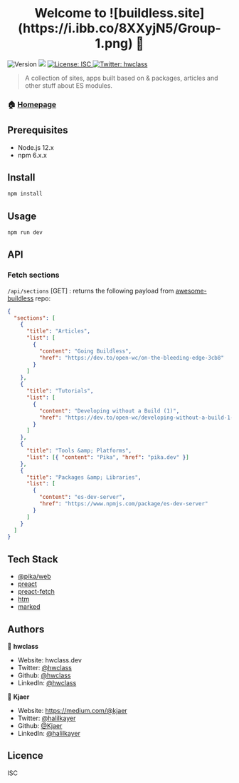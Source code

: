 <h1 align="center">Welcome to ![buildless.site](https://i.ibb.co/8XXyjN5/Group-1.png) 👋</h1>
<p>
  <img alt="Version" src="https://img.shields.io/badge/version-1.0.0-blue.svg?cacheSeconds=2592000" />
  <img src="https://img.shields.io/badge/node-12.x-blue.svg" />
  <a href="#" target="_blank">
    <img alt="License: ISC" src="https://img.shields.io/badge/License-ISC-yellow.svg" />
  </a>
  <a href="https://twitter.com/hwclass" target="_blank">
    <img alt="Twitter: hwclass" src="https://img.shields.io/twitter/follow/hwclass.svg?style=social" />
  </a>
</p>

> A collection of sites, apps built based on & packages, articles and other stuff about ES modules.

### 🏠 [Homepage](https://buildless.site)

## Prerequisites

- Node.js 12.x
- npm 6.x.x

## Install

```sh
npm install
```

## Usage

```sh
npm run dev
```

## API

### Fetch sections

`/api/sections` [GET] : returns the following payload from [awesome-buildless](https://github.com/hwclass/awesome-buildless) repo:

```json
{
  "sections": [
    {
      "title": "Articles",
      "list": [
        {
          "content": "Going Buildless",
          "href": "https://dev.to/open-wc/on-the-bleeding-edge-3cb8"
        }
      ]
    },
    {
      "title": "Tutorials",
      "list": [
        {
          "content": "Developing without a Build (1)",
          "href": "https://dev.to/open-wc/developing-without-a-build-1-introduction-26ao"
        }
      ]
    },
    {
      "title": "Tools &amp; Platforms",
      "list": [{ "content": "Pika", "href": "pika.dev" }]
    },
    {
      "title": "Packages &amp; Libraries",
      "list": [
        {
          "content": "es-dev-server",
          "href": "https://www.npmjs.com/package/es-dev-server"
        }
      ]
    }
  ]
}
```

## Tech Stack

- [@pika/web](https://www.npmjs.com/package/@pika/web)
- [preact](https://preactjs.com/)
- [preact-fetch](https://www.pika.dev/npm/preact-fetch)
- [htm](https://github.com/developit/htm)
- [marked](https://www.npmjs.com/package/marked)

## Authors

👤 **hwclass**

- Website: hwclass.dev
- Twitter: [@hwclass](https://twitter.com/hwclass)
- Github: [@hwclass](https://github.com/hwclass)
- LinkedIn: [@hwclass](https://linkedin.com/in/hwclass)

👤 **Kjaer**

- Website: https://medium.com/@kjaer
- Twitter: [@halilkayer](https://twitter.com/halilkayer)
- Github: [@Kjaer](https://github.com/Kjaer)
- LinkedIn: [@halilkayer](https://linkedin.com/in/halilkayer)

## Licence

ISC
